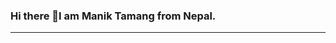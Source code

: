 ### Hi there 👋I am Manik Tamang from Nepal.
<hr/>

<!--
**Maneek-afk/Maneek-afk** is a ✨ _special_ ✨ repository because its `README.md` (this file) appears on your GitHub profile.

##`About me`

- 🔭 I’m currently busy with life
- 🌱 I’m currently learning c, graphic designing, animation etc..
- 🤔 I’m looking for help with ...leanring
- 💬 Ask me about nothing
- 📫 How to reach me: +9779840394167 and manikttmg11@gmail.com
- ⚡ Fun fact: i love sleeping
-->
